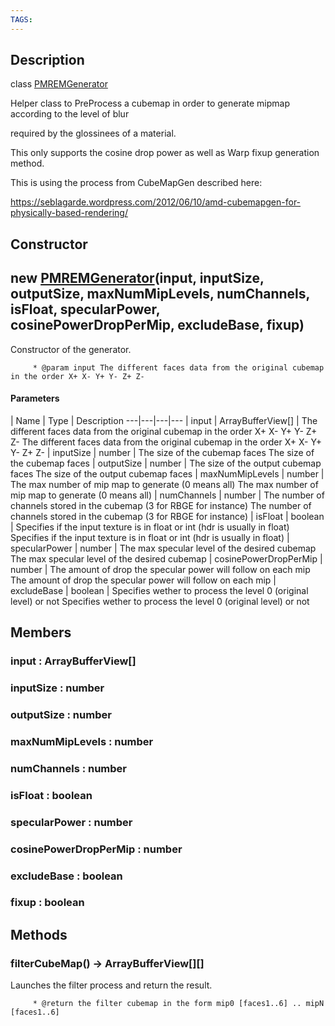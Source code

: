 ```yaml
---
TAGS:
---
```

## Description

class [PMREMGenerator](/classes/2.5/PMREMGenerator)

Helper class to PreProcess a cubemap in order to generate mipmap according to the level of blur

required by the glossinees of a material.

This only supports the cosine drop power as well as Warp fixup generation method.

This is using the process from CubeMapGen described here:

https://seblagarde.wordpress.com/2012/06/10/amd-cubemapgen-for-physically-based-rendering/

## Constructor

## new [PMREMGenerator](/classes/2.5/PMREMGenerator)(input, inputSize, outputSize, maxNumMipLevels, numChannels, isFloat, specularPower, cosinePowerDropPerMip, excludeBase, fixup)

Constructor of the generator.

         * @param input The different faces data from the original cubemap in the order X+ X- Y+ Y- Z+ Z-

#### Parameters
 | Name | Type | Description
---|---|---|---
 | input | ArrayBufferView[] |  The different faces data from the original cubemap in the order X+ X- Y+ Y- Z+ Z-  The different faces data from the original cubemap in the order X+ X- Y+ Y- Z+ Z-
 | inputSize | number |  The size of the cubemap faces  The size of the cubemap faces
 | outputSize | number |  The size of the output cubemap faces  The size of the output cubemap faces
 | maxNumMipLevels | number |  The max number of mip map to generate (0 means all)  The max number of mip map to generate (0 means all)
 | numChannels | number |  The number of channels stored in the cubemap (3 for RBGE for instance)  The number of channels stored in the cubemap (3 for RBGE for instance)
 | isFloat | boolean |  Specifies if the input texture is in float or int (hdr is usually in float)  Specifies if the input texture is in float or int (hdr is usually in float)
 | specularPower | number |  The max specular level of the desired cubemap  The max specular level of the desired cubemap
 | cosinePowerDropPerMip | number |  The amount of drop the specular power will follow on each mip  The amount of drop the specular power will follow on each mip
 | excludeBase | boolean |  Specifies wether to process the level 0 (original level) or not  Specifies wether to process the level 0 (original level) or not
## Members

### input : ArrayBufferView[]



### inputSize : number



### outputSize : number



### maxNumMipLevels : number



### numChannels : number



### isFloat : boolean



### specularPower : number



### cosinePowerDropPerMip : number



### excludeBase : boolean



### fixup : boolean



## Methods

### filterCubeMap() &rarr; ArrayBufferView[][]

Launches the filter process and return the result.

         * @return the filter cubemap in the form mip0 [faces1..6] .. mipN [faces1..6]
